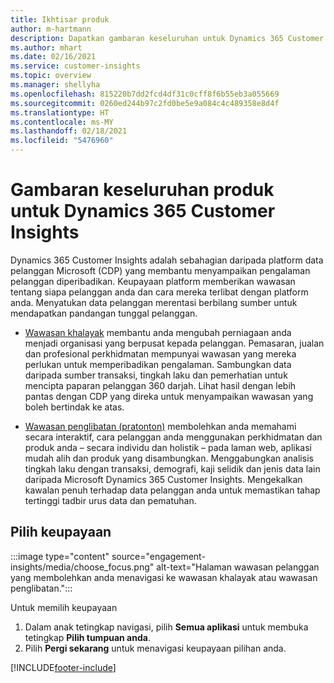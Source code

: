 ```yaml
---
title: Ikhtisar produk
author: m-hartmann
description: Dapatkan gambaran keseluruhan untuk Dynamics 365 Customer Insights dan keupayaannya.
ms.author: mhart
ms.date: 02/16/2021
ms.service: customer-insights
ms.topic: overview
ms.manager: shellyha
ms.openlocfilehash: 815220b7dd2fcd4df31c0cff8f6b55eb3a055669
ms.sourcegitcommit: 0260ed244b97c2fd0be5e9a084c4c489358e8d4f
ms.translationtype: HT
ms.contentlocale: ms-MY
ms.lasthandoff: 02/18/2021
ms.locfileid: "5476960"
---
```

# <a name="product-overview-for-dynamics-365-customer-insights"></a>Gambaran keseluruhan produk untuk Dynamics 365 Customer Insights

Dynamics 365 Customer Insights adalah sebahagian daripada platform data pelanggan Microsoft (CDP) yang membantu menyampaikan pengalaman pelanggan diperibadikan. Keupayaan platform memberikan wawasan tentang siapa pelanggan anda dan cara mereka terlibat dengan platform anda. Menyatukan data pelanggan merentasi berbilang sumber untuk mendapatkan pandangan tunggal pelanggan.


- [Wawasan khalayak](audience-insights/overview.md) membantu anda mengubah perniagaan anda menjadi organisasi yang berpusat kepada pelanggan. Pemasaran, jualan dan profesional perkhidmatan mempunyai wawasan yang mereka perlukan untuk memperibadikan pengalaman. Sambungkan data daripada sumber transaksi, tingkah laku dan pemerhatian untuk mencipta paparan pelanggan 360 darjah. Lihat hasil dengan lebih pantas dengan CDP yang direka untuk menyampaikan wawasan yang boleh bertindak ke atas. 

- [Wawasan penglibatan (pratonton)](engagement-insights/index.yml) membolehkan anda memahami secara interaktif, cara pelanggan anda menggunakan perkhidmatan dan produk anda – secara individu dan holistik – pada laman web, aplikasi mudah alih dan produk yang disambungkan. Menggabungkan analisis tingkah laku dengan transaksi, demografi, kaji selidik dan jenis data lain daripada Microsoft Dynamics 365 Customer Insights. Mengekalkan kawalan penuh terhadap data pelanggan anda untuk memastikan tahap tertinggi tadbir urus data dan pematuhan.
 
## <a name="choose-a-capability"></a>Pilih keupayaan

:::image type="content" source="engagement-insights/media/choose_focus.png" alt-text="Halaman wawasan pelanggan yang membolehkan anda menavigasi ke wawasan khalayak atau wawasan penglibatan.":::

Untuk memilih keupayaan

1. Dalam anak tetingkap navigasi, pilih **Semua aplikasi** untuk membuka tetingkap **Pilih tumpuan anda**.
1. Pilih **Pergi sekarang** untuk menavigasi keupayaan pilihan anda.


[!INCLUDE[footer-include](includes/footer-banner.md)]